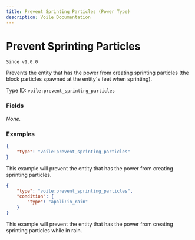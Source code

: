 ```yaml
---
title: Prevent Sprinting Particles (Power Type)
description: Voile Documentation
---
```


# Prevent Sprinting Particles

`Since v1.0.0`

Prevents the entity that has the power from creating sprinting particles (the block particles spawned at the entity's feet when sprinting).

Type ID: `voile:prevent_sprinting_particles`

### Fields

*None.*

### Examples

```json
{
    "type": "voile:prevent_sprinting_particles"
}
```

This example will prevent the entity that has the power from creating sprinting particles.

```json
{
    "type": "voile:prevent_sprinting_particles",
    "condition": {
        "type": "apoli:in_rain"
    }
}
```

This example will prevent the entity that has the power from creating sprinting particles while in rain.